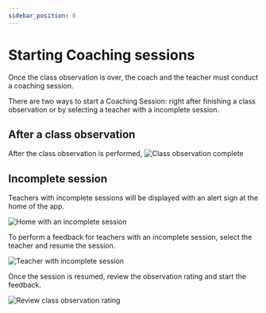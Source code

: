 ```yaml
---
sidebar_position: 0
---
```


# Starting Coaching sessions

Once the class observation is over, the coach and the teacher must conduct a coaching session.

There are two ways to start a Coaching Session: right after finishing a class observation or by selecting a teacher with a incomplete session.

## After a class observation

After the class observation is performed, 
![Class observation complete](/img/class_observation/class_observation_complete.png)


## Incomplete session

Teachers with incomplete sessions will be displayed with an alert sign at the home of the app. 

![Home with an incomplete session](/img/incomplete_session/home_incomplete_session.png)

To perform a feedback for teachers with an incomplete session, select the teacher and resume the session.

![Teacher with incomplete session](/img/incomplete_session/teacher_profile_incomplete_session.png)

Once the session is resumed, review the observation rating and start the feedback.

![Review class observation rating](/img/incomplete_session/review_class_observation_summary.png)